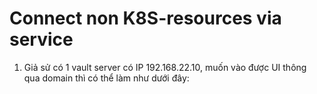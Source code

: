 # Connect non K8S-resources via service


1. Giả sử có 1 vault server có IP 192.168.22.10, muốn vào được UI thông qua domain thì có thể làm như dưới đây:


